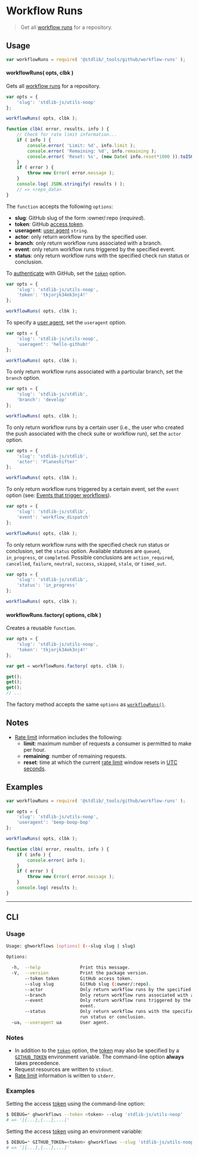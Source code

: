 <!--

@license Apache-2.0

Copyright (c) 2021 The Stdlib Authors.

Licensed under the Apache License, Version 2.0 (the "License");
you may not use this file except in compliance with the License.
You may obtain a copy of the License at

   http://www.apache.org/licenses/LICENSE-2.0

Unless required by applicable law or agreed to in writing, software
distributed under the License is distributed on an "AS IS" BASIS,
WITHOUT WARRANTIES OR CONDITIONS OF ANY KIND, either express or implied.
See the License for the specific language governing permissions and
limitations under the License.

-->

# Workflow Runs

> Get all [workflow runs][github-workflow-runs] for a repository.

<!-- Section to include introductory text. Make sure to keep an empty line after the intro `section` element and another before the `/section` close. -->

<section class="intro">

</section>

<!-- /.intro -->

<!-- Package usage documentation. -->

<section class="usage">

## Usage

```javascript
var workflowRuns = require( '@stdlib/_tools/github/workflow-runs' );
```

<a name="workflow-runs"></a>

#### workflowRuns( opts, clbk )

Gets all [workflow runs][github-workflow-runs] for a repository.

<!-- run-disable -->

```javascript
var opts = {
    'slug': 'stdlib-js/utils-noop'
};

workflowRuns( opts, clbk );

function clbk( error, results, info ) {
    // Check for rate limit information...
    if ( info ) {
        console.error( 'Limit: %d', info.limit );
        console.error( 'Remaining: %d', info.remaining );
        console.error( 'Reset: %s', (new Date( info.reset*1000 )).toISOString() );
    }
    if ( error ) {
        throw new Error( error.message );
    }
    console.log( JSON.stringify( results ) );
    // => <repo_data>
}
```

The `function` accepts the following `options`:

-   **slug**: GitHub slug of the form :owner/:repo (_required_).
-   **token**: GitHub [access token][github-token].
-   **useragent**: [user agent][github-user-agent] `string`.
-   **actor**: only return workflow runs by the specified user.
-   **branch**: only return workflow runs associated with a branch.
-   **event**: only return workflow runs triggered by the specified event.
-   **status**: only return workflow runs with the specified check run status or conclusion.

To [authenticate][github-oauth2] with GitHub, set the [`token`][github-token] option.

<!-- run-disable -->

```javascript
var opts = {
    'slug': 'stdlib-js/utils-noop',
    'token': 'tkjorjk34ek3nj4!'
};

workflowRuns( opts, clbk );
```

To specify a [user agent][github-user-agent], set the `useragent` option.

<!-- run-disable -->

```javascript
var opts = {
    'slug': 'stdlib-js/utils-noop',
    'useragent': 'hello-github!'
};

workflowRuns( opts, clbk );
```

To only return workflow runs associated with a particular branch, set the `branch` option.

<!-- run-disable -->

```javascript
var opts = {
    'slug': 'stdlib-js/stdlib',
    'branch': 'develop'
};

workflowRuns( opts, clbk );
```

To only return workflow runs by a certain user (i.e., the user who created the push associated with the check suite or workflow run), set the `actor` option. 

<!-- run-disable -->

```javascript
var opts = {
    'slug': 'stdlib-js/stdlib',
    'actor': 'Planeshifter'
};

workflowRuns( opts, clbk );
```

To only return workflow runs triggered by a certain event, set the `event` option (see: [Events that trigger workflows][github-workflow-triggering-events]).

<!-- run-disable -->

```javascript
var opts = {
    'slug': 'stdlib-js/stdlib',
    'event': 'workflow_dispatch'
};

workflowRuns( opts, clbk );
```

To only return workflow runs with the specified check run status or conclusion, set the `status` option. Available statuses are `queued`, `in_progress`, or `completed`. Possible conclusions are `action_required`, `cancelled`, `failure`, `neutral`, `success`, `skipped`, `stale`, or `timed_out`.

<!-- run-disable -->

```javascript
var opts = {
    'slug': 'stdlib-js/stdlib',
    'status': 'in_progress'
};

workflowRuns( opts, clbk );
```

#### workflowRuns.factory( options, clbk )

Creates a reusable `function`.

<!-- run-disable -->

```javascript
var opts = {
    'slug': 'stdlib-js/utils-noop',
    'token': 'tkjorjk34ek3nj4!'
};

var get = workflowRuns.factory( opts, clbk );

get();
get();
get();
// ...
```

The factory method accepts the same `options` as [`workflowRuns()`](#workflow-runs).

</section>

<!-- /.usage -->

<!-- Package usage notes. Make sure to keep an empty line after the `section` element and another before the `/section` close. -->

<section class="notes">

## Notes

-   [Rate limit][github-rate-limit] information includes the following:
    -   **limit**: maximum number of requests a consumer is permitted to make per hour.
    -   **remaining**: number of remaining requests.
    -   **reset**: time at which the current [rate limit][github-rate-limit] window resets in [UTC seconds][unix-time].

</section>

<!-- /.notes -->

<!-- Package usage examples. -->

<section class="examples">

## Examples

```javascript
var workflowRuns = require( '@stdlib/_tools/github/workflow-runs' );

var opts = {
    'slug': 'stdlib-js/utils-noop',
    'useragent': 'beep-boop-bop'
};

workflowRuns( opts, clbk );

function clbk( error, results, info ) {
    if ( info ) {
        console.error( info );
    }
    if ( error ) {
        throw new Error( error.message );
    }
    console.log( results );
}
```

</section>

<!-- /.examples -->

<!-- Section for describing a command-line interface. -->

* * *

<section class="cli">

## CLI

<!-- CLI usage documentation. -->

<section class="usage">

### Usage

```bash
Usage: ghworkflows [options] (--slug slug | slug)

Options:

  -h,  --help               Print this message.
  -V,  --version            Print the package version.
       --token token        GitHub access token.
       --slug slug          GitHub slug (:owner/:repo).
       --actor              Only return workflow runs by the specified user
       --branch             Only return workflow runs associated with a branch
       --event              Only return workflow runs triggered by the specified
                            event.
       --status             Only return workflow runs with the specified check
                            run status or conclusion.
  -ua, --useragent ua       User agent.
```

</section>

<!-- /.usage -->

<!-- CLI usage notes. Make sure to keep an empty line after the `section` element and another before the `/section` close. -->

<section class="notes">

### Notes

-   In addition to the [`token`][github-token] option, the [token][github-token] may also be specified by a [`GITHUB_TOKEN`][github-token] environment variable. The command-line option **always** takes precedence.
-   Request resources are written to `stdout`.
-   [Rate limit][github-rate-limit] information is written to `stderr`.

</section>

<!-- /.notes -->

<!-- CLI usage examples. -->

<section class="examples">

### Examples

Setting the access [token][github-token] using the command-line option:

<!-- run-disable -->

```bash
$ DEBUG=* ghworkflows --token <token> --slug 'stdlib-js/utils-noop'
# => '[{...},{...},...]'
```

Setting the access [token][github-token] using an environment variable:

<!-- run-disable -->

```bash
$ DEBUG=* GITHUB_TOKEN=<token> ghworkflows --slug 'stdlib-js/utils-noop'
# => '[{...},{...},...]'
```

</section>

<!-- /.examples -->

</section>

<!-- /.cli -->

<!-- Section to include cited references. If references are included, add a horizontal rule *before* the section. Make sure to keep an empty line after the `section` element and another before the `/section` close. -->

<section class="references">

</section>

<!-- /.references -->

<!-- Section for all links. Make sure to keep an empty line after the `section` element and another before the `/section` close. -->

<section class="links">

[unix-time]: http://en.wikipedia.org/wiki/Unix_time

[github-workflow-runs]: https://docs.github.com/en/rest/reference/actions#list-workflow-runs-for-a-repository
[github-workflow-triggering-events]: https://docs.github.com/en/actions/reference/events-that-trigger-workflows
[github-token]: https://github.com/settings/tokens/new
[github-oauth2]: https://developer.github.com/v3/#oauth2-token-sent-in-a-header
[github-user-agent]: https://developer.github.com/v3/#user-agent-required
[github-rate-limit]: https://developer.github.com/v3/rate_limit/

</section>

<!-- /.links -->
